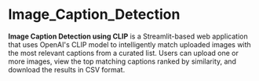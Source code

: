 # Image_Caption_Detection
**Image Caption Detection using CLIP** is a Streamlit-based web application that uses OpenAI's CLIP model to intelligently match uploaded images with the most relevant captions from a curated list. Users can upload one or more images, view the top matching captions ranked by similarity, and download the results in CSV format.
